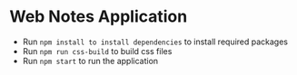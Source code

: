 # Web Notes Application

- Run `npm install to install dependencies` to install required packages
- Run `npm run css-build` to build css files
- Run `npm start` to run the application
